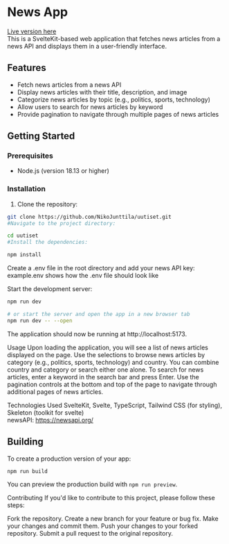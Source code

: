 # News App
<a href="https://uutiset-eight.vercel.app/">Live version here </a><br>
This is a SvelteKit-based web application that fetches news articles from a news API and displays them in a user-friendly interface.


## Features

- Fetch news articles from a news API
- Display news articles with their title, description, and image
- Categorize news articles by topic (e.g., politics, sports, technology)
- Allow users to search for news articles by keyword
- Provide pagination to navigate through multiple pages of news articles

## Getting Started

### Prerequisites

- Node.js (version 18.13 or higher)

### Installation

1. Clone the repository:

```bash
git clone https://github.com/NikoJunttila/uutiset.git
#Navigate to the project directory:

cd uutiset
#Install the dependencies:

npm install
```
Create a .env file in the root directory and add your news API key:
example.env shows how the .env file should look like

Start the development server:

```bash
npm run dev

# or start the server and open the app in a new browser tab
npm run dev -- --open
```
The application should now be running at http://localhost:5173.

Usage
Upon loading the application, you will see a list of news articles displayed on the page.
Use the selections to browse news articles by category (e.g., politics, sports, technology) and country.
You can combine country and category or search either one alone.
To search for news articles, enter a keyword in the search bar and press Enter.
Use the pagination controls at the bottom and top of the page to navigate through additional pages of news articles.

Technologies Used
SvelteKit,
Svelte,
TypeScript,
Tailwind CSS (for styling),
Skeleton (toolkit for svelte)<br>
newsAPI: https://newsapi.org/

## Building

To create a production version of your app:

```bash
npm run build
```

You can preview the production build with `npm run preview`.

Contributing
If you'd like to contribute to this project, please follow these steps:

Fork the repository.
Create a new branch for your feature or bug fix.
Make your changes and commit them.
Push your changes to your forked repository.
Submit a pull request to the original repository.